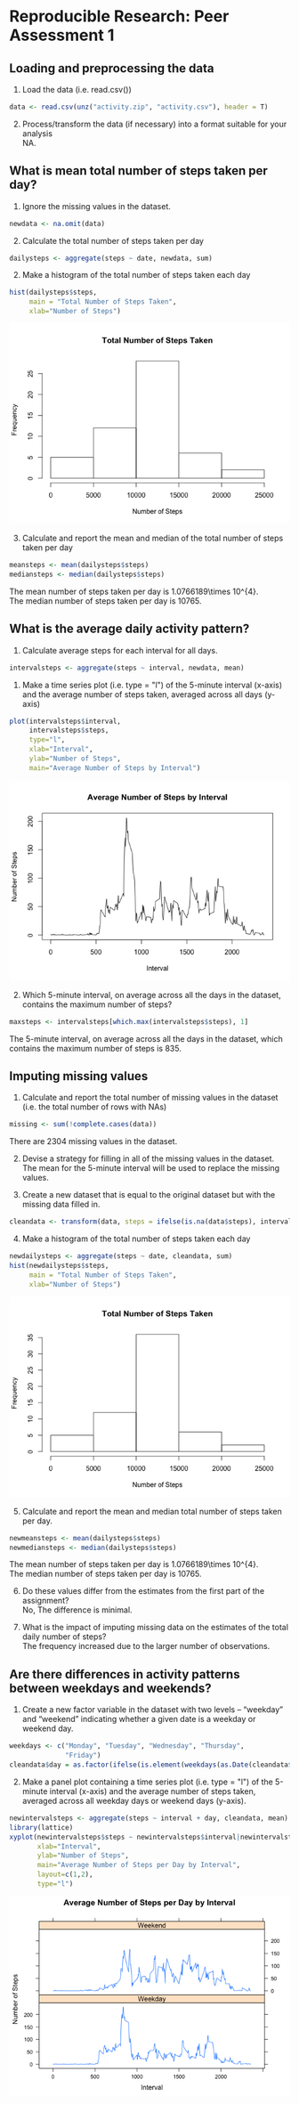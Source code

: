 # Reproducible Research: Peer Assessment 1

## Loading and preprocessing the data

1. Load the data (i.e. read.csv())

```r
data <- read.csv(unz("activity.zip", "activity.csv"), header = T)
```

2. Process/transform the data (if necessary) into a format suitable for your analysis  
NA.

## What is mean total number of steps taken per day?

1. Ignore the missing values in the dataset.

```r
newdata <- na.omit(data)
```

2. Calculate the total number of steps taken per day

```r
dailysteps <- aggregate(steps ~ date, newdata, sum)
```

2. Make a histogram of the total number of steps taken each day

```r
hist(dailysteps$steps, 
     main = "Total Number of Steps Taken", 
     xlab="Number of Steps")
```

![](PA1_template_files/figure-html/unnamed-chunk-4-1.png) 

3. Calculate and report the mean and median of the total number of steps taken per day

```r
meansteps <- mean(dailysteps$steps)
mediansteps <- median(dailysteps$steps)
```
The mean number of steps taken per day is 1.0766189\times 10^{4}.  
The median number of steps taken per day is 10765.

## What is the average daily activity pattern?

1. Calculate average steps for each interval for all days. 

```r
intervalsteps <- aggregate(steps ~ interval, newdata, mean)
```

1. Make a time series plot (i.e. type = "l") of the 5-minute interval (x-axis) and the average number of steps taken, averaged across all days (y-axis)

```r
plot(intervalsteps$interval,
     intervalsteps$steps, 
     type="l", 
     xlab="Interval", 
     ylab="Number of Steps",
     main="Average Number of Steps by Interval")
```

![](PA1_template_files/figure-html/unnamed-chunk-7-1.png) 

2. Which 5-minute interval, on average across all the days in the dataset, contains the maximum number of steps?

```r
maxsteps <- intervalsteps[which.max(intervalsteps$steps), 1]
```
The 5-minute interval, on average across all the days in the dataset, which contains the maximum number of steps is 835.

## Imputing missing values

1. Calculate and report the total number of missing values in the dataset (i.e. the total number of rows with NAs)

```r
missing <- sum(!complete.cases(data))
```
There are 2304 missing values in the dataset.  

2. Devise a strategy for filling in all of the missing values in the dataset.   
The mean for the 5-minute interval will be used to replace the missing values.

3. Create a new dataset that is equal to the original dataset but with the missing data filled in.

```r
cleandata <- transform(data, steps = ifelse(is.na(data$steps), intervalsteps$steps[match(data$interval, intervalsteps$interval)], data$steps))
```

4. Make a histogram of the total number of steps taken each day 

```r
newdailysteps <- aggregate(steps ~ date, cleandata, sum)
hist(newdailysteps$steps, 
     main = "Total Number of Steps Taken", 
     xlab="Number of Steps")
```

![](PA1_template_files/figure-html/unnamed-chunk-11-1.png) 

5. Calculate and report the mean and median total number of steps taken per day. 

```r
newmeansteps <- mean(dailysteps$steps)
newmediansteps <- median(dailysteps$steps)
```
The mean number of steps taken per day is 1.0766189\times 10^{4}.  
The median number of steps taken per day is 10765.

6. Do these values differ from the estimates from the first part of the assignment?  
No, The difference is minimal.  

7. What is the impact of imputing missing data on the estimates of the total daily number of steps?  
The frequency increased due to the larger number of observations.

## Are there differences in activity patterns between weekdays and weekends?

1. Create a new factor variable in the dataset with two levels – “weekday” and “weekend” indicating whether a given date is a weekday or weekend day.

```r
weekdays <- c("Monday", "Tuesday", "Wednesday", "Thursday", 
              "Friday")
cleandata$day = as.factor(ifelse(is.element(weekdays(as.Date(cleandata$date)), weekdays), "Weekday", "Weekend"))
```

2. Make a panel plot containing a time series plot (i.e. type = "l") of the 5-minute interval (x-axis) and the average number of steps taken, averaged across all weekday days or weekend days (y-axis). 

```r
newintervalsteps <- aggregate(steps ~ interval + day, cleandata, mean)
library(lattice)
xyplot(newintervalsteps$steps ~ newintervalsteps$interval|newintervalsteps$day, 
       xlab="Interval", 
       ylab="Number of Steps",
       main="Average Number of Steps per Day by Interval",
       layout=c(1,2), 
       type="l")
```

![](PA1_template_files/figure-html/unnamed-chunk-14-1.png) 
